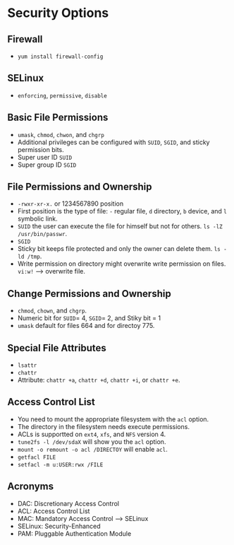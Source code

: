 # Security Options

## Firewall
- `yum install firewall-config`

## SELinux
- `enforcing`, `permissive`, `disable`

## Basic File Permissions
- `umask`, `chmod`, `chwon`, and `chgrp`
- Additional privileges can be configured with `SUID`, `SGID`, and sticky permission bits.
- Super user ID `SUID`
- Super group ID `SGID`

## File Permissions and Ownership
- `-rwxr-xr-x.` or 1234567890 position 
- First position is the type of file: `-` regular file, `d` directory, `b` device, and `l` symbolic link. 
- `SUID` the user can execute the file for himself but not for others. `ls -lZ /usr/bin/passwr`.
- `SGID` 
- Sticky bit keeps file protected and only the owner can delete them. `ls -ld /tmp`.
- Write permission on directory might overwrite write permission on files. `vi:w!` -->  overwrite file.

## Change Permissions and Ownership
- `chmod`, `chown`, and `chgrp`.
- Numeric bit for `SUID`= 4, `SGID`= 2, and Stiky bit = 1
- `umask` default for files 664 and for directoy 775.

## Special File Attributes
- `lsattr`
- `chattr`
- Attribute: `chattr +a`, `chattr +d`, `chattr +i`, or `chattr +e`.

## Access Control List
- You need to mount the appropriate filesystem with the `acl` option. 
- The directory in the filesystem needs execute permissions.
- ACLs is supportted on `ext4`, `xfs`, and `NFS` version 4.
- `tune2fs -l /dev/sdaX` will show you the `acl` option. 
- `mount -o remount -o acl /DIRECTOY` will enable `acl`.
- `getfacl FILE`
- `setfacl -m u:USER:rwx /FILE` 

## Acronyms
- DAC: Discretionary Access Control
- ACL: Access Control List
- MAC: Mandatory Access Control --> SELinux
- SELinux: Security-Enhanced
- PAM: Pluggable Authentication Module